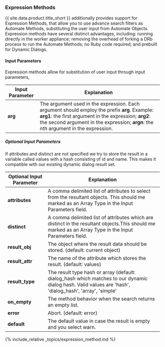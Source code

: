 ### Expression Methods

{{ site.data.product.title_short }} additionally provides support for Expression
Methods, that allow you to use advance search filters as Automate
Methods, substituting the user input from Automate Objects. Expression
methods have several distinct advantages, including: running directly in
the worker appliance; removing the overhead of forking a DRb process to
run the Automate Methods; no Ruby code required; and prebuilt for
Dynamic Dialogs.

#### Input Parameters

Expression methods allow for substitution of user input through input
parameters,

| Input Parameter | Explanation                                                                                                                                                                                                                                  |
| --------------- | -------------------------------------------------------------------------------------------------------------------------------------------------------------------------------------------------------------------------------------------- |
| **arg**         | The argument used in the expression. Each argument should employ the prefix **arg**. Example: **arg1**: the first argument in the expression; **arg2**: the second argument in the expression; **argn**: the nth argument in the expression. |

##### Optional Input Parameters

<div class="note">

If attributes and distinct are not specified we try to store the result
in a variable called values with a hash consisting of id and name. This
makes it compatible with our existing dynamic dialog result set.

</div>

| Optional Input Parameter | Explanation                                                                                                                                               |
| ------------------------ | --------------------------------------------------------------------------------------------------------------------------------------------------------- |
| **attributes**           | A comma delimited list of attributes to select from the resultant objects. This should me marked as an Array Type in the Input Parameters field.          |
| **distinct**             | A comma delimited list of attributes which are distinct in the resultant objects.This should me marked as an Array Type in the Input Parameters field.    |
| **result\_obj**          | The object where the result data should be stored. (default: current object)                                                                              |
| **result\_attr**         | The name of the attribute which stores the result. (default: values)                                                                                      |
| **result\_type**         | The result type hash or array (default: dialog\_hash which matches to our dynamic dialog hash. Valid values are 'hash', 'dialog\_hash', 'array', 'simple' |
| **on\_empty**            | The method behavior when the search returns an empty list.                                                                                                |
| **error**                | Abort. (default: error)                                                                                                                                   |
| **default**              | The default value in case the result is empty and you select warn.                                                                                        |

{% include_relative _topics/expression_method.md %}
